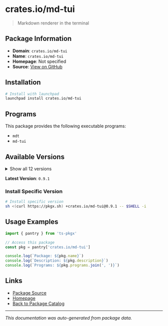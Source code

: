 # crates.io/md-tui

> Markdown renderer in the terminal

## Package Information

- **Domain**: `crates.io/md-tui`
- **Name**: `crates.io/md-tui`
- **Homepage**: Not specified
- **Source**: [View on GitHub](https://github.com/pkgxdev/pantry/tree/main/projects/crates.io/md-tui/package.yml)

## Installation

```bash
# Install with launchpad
launchpad install crates.io/md-tui
```

## Programs

This package provides the following executable programs:

- `mdt`
- `md-tui`

## Available Versions

<details>
<summary>Show all 12 versions</summary>

- `0.9.1`, `0.9.0`, `0.8.7`, `0.8.6`, `0.8.5`
- `0.8.4`, `0.8.3`, `0.8.2`, `0.8.1`, `0.8.0`
- `0.7.4`, `0.7.3`

</details>

**Latest Version**: `0.9.1`

### Install Specific Version

```bash
# Install specific version
sh <(curl https://pkgx.sh) +crates.io/md-tui@0.9.1 -- $SHELL -i
```

## Usage Examples

```typescript
import { pantry } from 'ts-pkgx'

// Access this package
const pkg = pantry['crates.io/md-tui']

console.log(`Package: ${pkg.name}`)
console.log(`Description: ${pkg.description}`)
console.log(`Programs: ${pkg.programs.join(', ')}`)
```

## Links

- [Package Source](https://github.com/pkgxdev/pantry/tree/main/projects/crates.io/md-tui/package.yml)
- [Homepage](#)
- [Back to Package Catalog](../../../package-catalog.md)

---

*This documentation was auto-generated from package data.*

